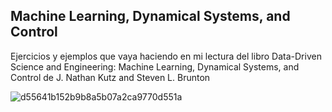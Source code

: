 ## Machine Learning, Dynamical Systems, and Control
Ejercicios y ejemplos que vaya haciendo en mi lectura del libro Data-Driven Science and Engineering: Machine Learning, Dynamical Systems, and Control de J. Nathan Kutz and Steven L. Brunton

![d55641b152b9b8a5b07a2ca9770d551a](https://github.com/user-attachments/assets/6cb075d6-1003-4bc6-a44c-a0d07e7d3af0)
